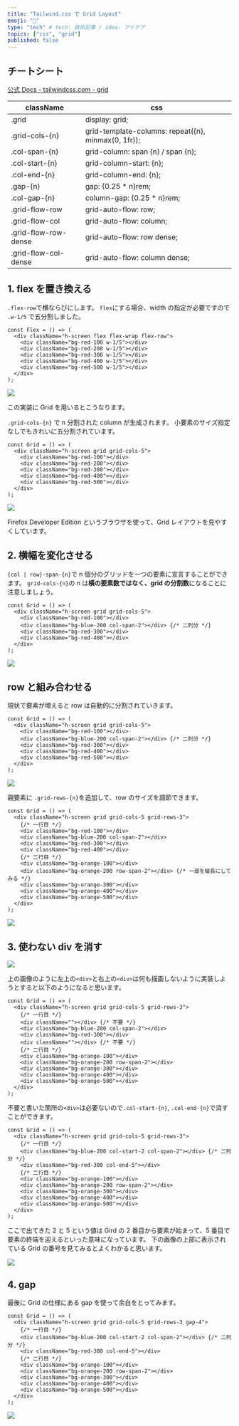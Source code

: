 ```yaml
---
title: "Tailwind.css で Grid Layout"
emoji: "👋"
type: "tech" # tech: 技術記事 / idea: アイデア
topics: ["css", "grid"]
published: false
---
```


## チートシート

[公式 Docs - tailwindcss.com - grid](https://tailwindcss.com/docs/grid-template-columns)

| className            | css                                                 |
| -------------------- | --------------------------------------------------- |
| .grid                | display: grid;                                      |
| .grid-cols-{n}       | grid-template-columns: repeat({n}, minmax(0, 1fr)); |
| .col-span-{n}        | grid-column: span {n} / span {n};                   |
| .col-start-{n}       | grid-column-start: {n};                             |
| .col-end-{n}         | grid-column-end: {n};                               |
| .gap-{n}             | gap: {0.25 \* n}rem;                                |
| .col-gap-{n}         | column-gap: {0.25 \* n}rem;                         |
| .grid-flow-row       | grid-auto-flow: row;                                |
| .grid-flow-col       | grid-auto-flow: column;                             |
| .grid-flow-row-dense | grid-auto-flow: row dense;                          |
| .grid-flow-col-dense | grid-auto-flow: column dense;                       |

## 1. flex を置き換える

`.flex-row`で横ならびにします。
`flex`にする場合、width の指定が必要ですので `.w-1/5` で五分割しました。

```tsx
const Flex = () => (
  <div className="h-screen flex flex-wrap flex-row">
    <div className="bg-red-100 w-1/5"></div>
    <div className="bg-red-200 w-1/5"></div>
    <div className="bg-red-300 w-1/5"></div>
    <div className="bg-red-400 w-1/5"></div>
    <div className="bg-red-500 w-1/5"></div>
  </div>
);
```

![](https://storage.googleapis.com/zenn-user-upload/1s3v8tv43wpiay8lsuu4aloi9moc)

この実装に Grid を用いるとこうなります。

`.grid-cols-{n}` で n 分割された column が生成されます。
小要素のサイズ指定なしでもきれいに五分割されています。

```tsx
const Grid = () => (
  <div className="h-screen grid grid-cols-5">
    <div className="bg-red-100"></div>
    <div className="bg-red-200"></div>
    <div className="bg-red-300"></div>
    <div className="bg-red-400"></div>
    <div className="bg-red-500"></div>
  </div>
);
```

![](https://storage.googleapis.com/zenn-user-upload/2uvvhkuurml0rafvr60frnafsyai)

Firefox Developer Edition というブラウザを使って、Grid レイアウトを見やすくしています。

## 2. 横幅を変化させる

`{col | row}-span-{n}`で n 個分のグリッドを一つの要素に宣言することができます。
`grid-cols-{n}`の n は**横の要素数ではなく、grid の分割数**になることに注意しましょう。

```tsx
const Grid = () => (
  <div className="h-screen grid grid-cols-5">
    <div className="bg-red-100"></div>
    <div className="bg-blue-200 col-span-2"></div> {/* 二列分 */}
    <div className="bg-red-300"></div>
    <div className="bg-red-400"></div>
  </div>
);
```

![](https://storage.googleapis.com/zenn-user-upload/4sdjasj89me1iscstoa2ainyrhzc)

## row と組み合わせる

現状で要素が増えると row は自動的に分割されていきます。

```tsx
const Grid = () => (
  <div className="h-screen grid grid-cols-5">
    <div className="bg-red-100"></div>
    <div className="bg-blue-200 col-span-2"></div> {/* 二列分 */}
    <div className="bg-red-300"></div>
    <div className="bg-red-400"></div>
    <div className="bg-red-500"></div>
  </div>
);
```

![](https://storage.googleapis.com/zenn-user-upload/5bkyfs9wgm22f5ibbygekdx8hh05)

親要素に `.grid-rows-{n}`を追加して、row のサイズを調節できます。

```tsx
const Grid = () => (
  <div className="h-screen grid grid-cols-5 grid-rows-3">
    {/* 一行目 */}
    <div className="bg-red-100"></div>
    <div className="bg-blue-200 col-span-2"></div>
    <div className="bg-red-300"></div>
    <div className="bg-red-400"></div>
    {/* 二行目 */}
    <div className="bg-orange-100"></div>
    <div className="bg-orange-200 row-span-2"></div> {/* 一部を縦長にしてみる */}
    <div className="bg-orange-300"></div>
    <div className="bg-orange-400"></div>
    <div className="bg-orange-500"></div>
  </div>
);
```

![](https://storage.googleapis.com/zenn-user-upload/japleshrbf7dcqbolbjjfg2gmao4)

## 3. 使わない div を消す

![](https://storage.googleapis.com/zenn-user-upload/h3l558yxmzxvej6e0fu77k7koj0m)

上の画像のように左上の`<div>`と右上の`<div>`は何も描画しないように実装しようとすると以下のようになると思います。

```tsx
const Grid = () => (
  <div className="h-screen grid grid-cols-5 grid-rows-3">
    {/* 一行目 */}
    <div className=""></div> {/* 不要 */}
    <div className="bg-blue-200 col-span-2"></div>
    <div className="bg-red-300"></div>
    <div className=""></div> {/* 不要 */}
    {/* 二行目 */}
    <div className="bg-orange-100"></div>
    <div className="bg-orange-200 row-span-2"></div>
    <div className="bg-orange-300"></div>
    <div className="bg-orange-400"></div>
    <div className="bg-orange-500"></div>
  </div>
);
```

不要と書いた箇所の`<div>`は必要ないので`.col-start-{n}`, `.col-end-{n}`で消すことができます。

```tsx
const Grid = () => (
  <div className="h-screen grid grid-cols-5 grid-rows-3">
    {/* 一行目 */}
    <div className="bg-blue-200 col-start-2 col-span-2"></div> {/* 二列分 */}
    <div className="bg-red-300 col-end-5"></div>
    {/* 二行目 */}
    <div className="bg-orange-100"></div>
    <div className="bg-orange-200 row-span-2"></div>
    <div className="bg-orange-300"></div>
    <div className="bg-orange-400"></div>
    <div className="bg-orange-500"></div>
  </div>
);
```

ここで出てきた 2 と 5 という値は Gird の 2 番目から要素が始まって、5 番目で要素の終端を迎えるといった意味になっています。
下の画像の上部に表示されている Grid の番号を見てみるとよくわかると思います。

![](https://storage.googleapis.com/zenn-user-upload/n0jdpk7ra2loejep6xe1w95o3dig)

## 4. gap

最後に Grid の仕様にある gap を使って余白をとってみます。

```tsx
const Grid = () => (
  <div className="h-screen grid grid-cols-5 grid-rows-3 gap-4">
    {/* 一行目 */}
    <div className="bg-blue-200 col-start-2 col-span-2"></div> {/* 二列分 */}
    <div className="bg-red-300 col-end-5"></div>
    {/* 二行目 */}
    <div className="bg-orange-100"></div>
    <div className="bg-orange-200 row-span-2"></div>
    <div className="bg-orange-300"></div>
    <div className="bg-orange-400"></div>
    <div className="bg-orange-500"></div>
  </div>
);
```

![](https://storage.googleapis.com/zenn-user-upload/6qf0c0f5r9fvcv4pnlxeicx11u3m)
